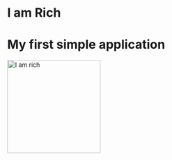 # I am Rich
# My first simple application
<img width="214" alt="I am rich" src="https://user-images.githubusercontent.com/85553152/137628949-8031d48a-1a2f-401c-8611-dd2fee1beb74.png">

